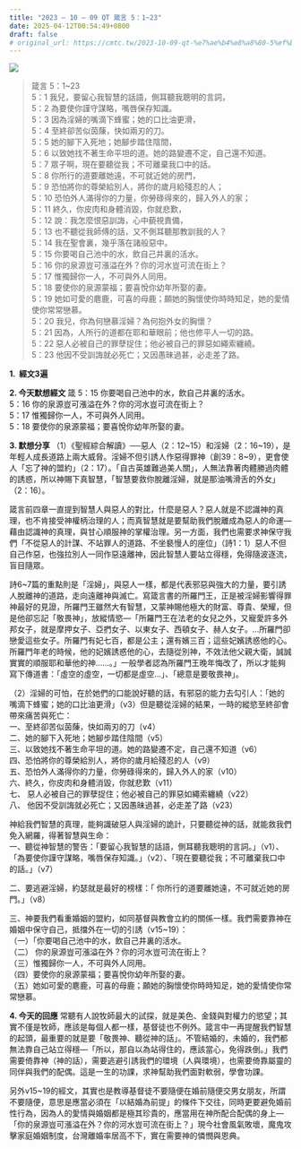 ```yaml
---
title: "2023 – 10 – 09 QT 箴言 5：1~23"
date: 2025-04-12T00:54:49+0800
draft: false
# original_url: https://cmtc.tw/2023-10-09-qt-%e7%ae%b4%e8%a8%80-5%ef%bc%9a123
---
```


![](/images/qt.jpg)
> 箴言 5：1\~23  
> 5：1 我兒，要留心我智慧的話語，側耳聽我聰明的言詞，  
> 5：2 為要使你謹守謀略，嘴唇保存知識。  
> 5：3 因為淫婦的嘴滴下蜂蜜；她的口比油更滑，  
> 5：4 至終卻苦似茵蔯，快如兩刃的刀。  
> 5：5 她的腳下入死地；她腳步踏住陰間，  
> 5：6 以致她找不著生命平坦的道。她的路變遷不定，自己還不知道。  
> 5：7 眾子啊，現在要聽從我；不可離棄我口中的話。  
> 5：8 你所行的道要離她遠，不可就近她的房門，  
> 5：9 恐怕將你的尊榮給別人，將你的歲月給殘忍的人；  
> 5：10 恐怕外人滿得你的力量，你勞碌得來的，歸入外人的家；  
> 5：11 終久，你皮肉和身體消毀，你就悲歎，  
> 5：12 說：我怎麼恨惡訓誨，心中藐視責備，  
> 5：13 也不聽從我師傅的話，又不側耳聽那教訓我的人？  
> 5：14 我在聖會裏，幾乎落在諸般惡中。  
> 5：15 你要喝自己池中的水，飲自己井裏的活水。  
> 5：16 你的泉源豈可漲溢在外？你的河水豈可流在街上？  
> 5：17 惟獨歸你一人，不可與外人同用。  
> 5：18 要使你的泉源蒙福；要喜悅你幼年所娶的妻。  
> 5：19 她如可愛的麀鹿，可喜的母鹿；願她的胸懷使你時時知足，她的愛情使你常常戀慕。  
> 5：20 我兒，你為何戀慕淫婦？為何抱外女的胸懷？  
> 5：21 因為，人所行的道都在耶和華眼前；他也修平人一切的路。  
> 5：22 惡人必被自己的罪孽捉住；他必被自己的罪惡如繩索纏繞。  
> 5：23 他因不受訓誨就必死亡；又因愚昧過甚，必走差了路。

**1.  經文3遍**

**2. 今天默想經文**
箴 5：15 你要喝自己池中的水，飲自己井裏的活水。  
5：16 你的泉源豈可漲溢在外？你的河水豈可流在街上？  
5：17 惟獨歸你一人，不可與外人同用。  
5：18 要使你的泉源蒙福；要喜悅你幼年所娶的妻。

**3. 默想分享**
（1）《聖經綜合解讀》──惡人（2：12\~15）和淫婦（2：16\~19），是年輕人成長道路上兩大威脅。淫婦不但引誘人作惡得罪神（創39：8\~9），更會使人「忘了神的盟約」（2：17）。「自古英雄難過美人關」，人無法靠著肉體勝過肉體的誘惑，所以神賜下真智慧，「智慧要救你脫離淫婦，就是那油嘴滑舌的外女」（2：16）。

箴言前四章一直提到智慧人與惡人的對比，什麼是惡人？惡人就是不認識神的真理，也不肯接受神權柄治理的人；而真智慧就是要幫助我們脫離成為惡人的命運—藉由認識神的真理，與甘心順服神的掌權治理。另一方面，我們也需要求神保守我們「不從惡人的計謀、不站罪人的道路、不坐褻慢人的座位」（詩1：1）惡人不但自己作惡，也強拉別人一同作惡遠離神，因此智慧人要站立得穩，免得隨波逐流，盲目隨眾。

詩6\~7篇的重點則是「淫婦」，與惡人一樣，都是代表邪惡與強大的力量，要引誘人脫離神的道路，走向遠離神與滅亡。寫箴言書的所羅門王，正是被淫婦影響得罪神最好的見證，所羅門王雖然大有智慧，又蒙神賜他極大的財富、尊貴、榮耀，但是他卻忘記「敬畏神」，放縱情慾—「所羅門王在法老的女兒之外，又寵愛許多外邦女子，就是摩押女子、亞捫女子、以東女子、西頓女子、赫人女子。…所羅門卻戀愛這些女子。所羅門有妃七百，都是公主；還有嬪三百；這些妃嬪誘惑他的心。所羅門年老的時候，他的妃嬪誘惑他的心，去隨從別神，不效法他父親大衛，誠誠實實的順服耶和華他的神……。」一般學者認為所羅門王晚年悔改了，所以才能夠寫下傳道書：「虛空的虛空，一切都是虛空…」、「總意是要敬畏神」。

（2）淫婦的可怕，在於她們的口能說好聽的話，有邪惡的能力去勾引人：「她的嘴滴下蜂蜜；她的口比油更滑」（v3）但是聽從淫婦的結果，一時的縱慾至終卻會帶來痛苦與死亡：  
一、至終卻苦似茵蔯，快如兩刃的刀（v4）  
二、她的腳下入死地；她腳步踏住陰間（v5）  
三、以致她找不著生命平坦的道。她的路變遷不定，自己還不知道（v6）  
四、恐怕將你的尊榮給別人，將你的歲月給殘忍的人（v9）  
五、恐怕外人滿得你的力量，你勞碌得來的，歸入外人的家（v10）  
六、終久，你皮肉和身體消毀，你就悲歎（v11）  
七、 惡人必被自己的罪孽捉住；他必被自己的罪惡如繩索纏繞（v22）  
八、 他因不受訓誨就必死亡；又因愚昧過甚，必走差了路（v23）

神給我們智慧的真理，能夠識破惡人與淫婦的詭計，只要聽從神的話，就能救我們免入網羅，得著智慧與生命：  
一、聽從神智慧的警告：「要留心我智慧的話語，側耳聽我聰明的言詞。」（v1）、「為要使你謹守謀略，嘴唇保存知識。」（v2）、「現在要聽從我；不可離棄我口中的話。」（v7）

二、要逃避淫婦，約瑟就是最好的榜樣：「 你所行的道要離她遠，不可就近她的房門。」（v8）

三、神要我們看重婚姻的盟約，如同基督與教會立約的關係一樣。我們需要靠神在婚姻中保守自己，抵擋外在一切的引誘（v15\~19）：  
（一）「你要喝自己池中的水，飲自己井裏的活水。  
（二） 你的泉源豈可漲溢在外？你的河水豈可流在街上？  
（三）惟獨歸你一人，不可與外人同用。  
（四）要使你的泉源蒙福；要喜悅你幼年所娶的妻。  
（五）她如可愛的麀鹿，可喜的母鹿；願她的胸懷使你時時知足，她的愛情使你常常戀慕。

**4. 今天的回應**
常聽有人說牧師最大的試探，就是美色、金錢與對權力的慾望；其實不僅是牧師，應該是每個人都一樣，基督徒也不例外。箴言中一再提醒我們智慧的起頭，最重要的就是要「敬畏神、聽從神的話」。不管結婚的，未婚的，我們都無法靠自己站立得穩—「所以，那自以為站得住的，應該當心，免得跌倒。」我們需要倚靠神（神的話），需要逃避引誘我們的環境（人與環境），也需要倚靠屬靈的同伴與我們的配偶。這是一生的功課，求神幫助我們面對軟弱，學會功課。

另外v15\~19的經文，其實也是教導基督徒不要隨便在婚前隨便交男女朋友，所謂不要隨便，意思是應當必須在「以結婚為前提」的條件下交往，同時更要避免婚前性行為，因為人的愛情與婚姻都是極其珍貴的，應當用在神所配合配偶的身上—「你的泉源豈可漲溢在外？你的河水豈可流在街上？」現今社會風氣敗壞，魔鬼攻擊家庭婚姻制度，台灣離婚率居高不下，實在需要神的憐憫與恩典。
